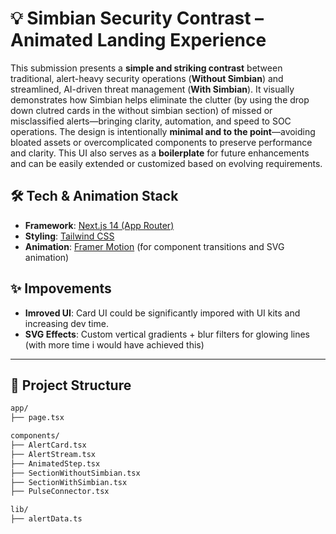 # 💡 Simbian Security Contrast – Animated Landing Experience

This submission presents a **simple and striking contrast** between traditional, alert-heavy security operations (**Without Simbian**) and streamlined, AI-driven threat management (**With Simbian**). It visually demonstrates how Simbian helps eliminate the clutter (by using the drop down clutred cards in the without simbian section) of missed or misclassified alerts—bringing clarity, automation, and speed to SOC operations.
The design is intentionally **minimal and to the point**—avoiding bloated assets or overcomplicated components to preserve performance and clarity. This UI also serves as a **boilerplate** for future enhancements and can be easily extended or customized based on evolving requirements.

## 🛠️ Tech & Animation Stack

- **Framework**: [Next.js 14 (App Router)](https://nextjs.org/docs/app)
- **Styling**: [Tailwind CSS](https://tailwindcss.com/)
- **Animation**: [Framer Motion](https://www.framer.com/motion/) (for component transitions and SVG animation)

## ✨ Impovements
- **Imroved UI**: Card UI could be significantly impored with UI kits and increasing dev time.
- **SVG Effects**: Custom vertical gradients + blur filters for glowing lines (with more time i would have achieved this)


---

## 📁 Project Structure

```bash
app/
├── page.tsx                 

components/
├── AlertCard.tsx          
├── AlertStream.tsx         
├── AnimatedStep.tsx       
├── SectionWithoutSimbian.tsx 
├── SectionWithSimbian.tsx  
├── PulseConnector.tsx      

lib/
├── alertData.ts      

